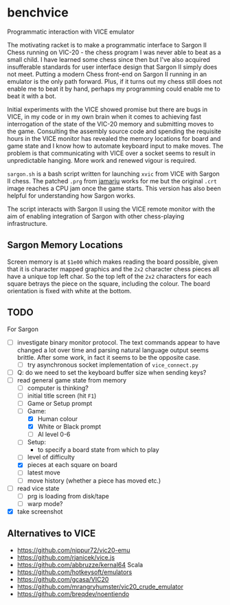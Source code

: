 # benchvice

Programmatic interaction with VICE emulator

The motivating racket is to make a programmatic interface to Sargon II Chess
running on VIC-20 - the chess program I was never able to beat as a small child.
I have learned some chess since then but I've also acquired insufferable
standards for user interface design that Sargon II simply does not meet. Putting
a modern Chess front-end on Sargon II running in an emulator is the only path
forward. Plus, if it turns out my chess still does not enable me to beat it by
hand, perhaps my programming could enable me to beat it with a bot. 

Initial experiments with the VICE showed promise but there are bugs in VICE, in
my code or in my own brain when it comes to achieving fast interrogation of the
state of the VIC-20 memory and submitting moves to the game. Consulting the
assembly source code and spending the requisite hours in the VICE monitor has
revealed the memory locations for board and game state and I know how to
automate keyboard input to make moves. The problem is that communicating with
VICE over a socket seems to result in unpredictable hanging. More work and
renewed vigour is required.

`sargon.sh` is a bash script written for launching `xvic` from VICE with Sargon
II chess. The patched `.prg` from
[jamarju](https://github.com/jamarju/vic20-sargon-ii-chess) works for me but the
original `.crt` image reaches a CPU jam once the game starts. This version has
also been helpful for understanding how Sargon works.

The script interacts with Sargon II using the VICE remote monitor with the aim
of enabling integration of Sargon with other chess-playing infrastructure.

## Sargon Memory Locations

Screen memory is at `$1e00` which makes reading the board possible, given that
it is character mapped graphics and the `2x2` character chess pieces all have
a unique top left char. So the top left of the `2x2` characters for each square
betrays the piece on the square, including the colour. The board orientation is
fixed with white at the bottom.

## TODO

For Sargon

* [ ] investigate binary monitor protocol. The text commands appear to have
  changed a lot over time and parsing natural language output seems brittle.
  After some work, in fact it seems to be the opposite case.
  * [ ] try asynchronous socket implementation of `vice_connect.py`
* [ ] Q: do we need to set the keyboard buffer size when sending keys?
* [ ] read general game state from memory
  * [ ] computer is thinking?
  - [ ] initial title screen (hit `F1`)
  * [ ] Game or Setup prompt
  * [ ] Game:
    * [x] Human colour
    * [x] White or Black prompt
    * [ ] AI level 0-6
  * [ ] Setup:
    * to specify a board state from which to play
  * [ ] level of difficulty
  * [x] pieces at each square on board
  * [ ] latest move
  * [ ] move history (whether a piece has moved etc.)
* [ ] read vice state
  * [ ] prg is loading from disk/tape
  * [ ] warp mode?
* [x] take screenshot

## Alternatives to VICE

* <https://github.com/nippur72/vic20-emu>
* <https://github.com/rjanicek/vice.js>
* <https://github.com/abbruzze/kernal64> Scala
* <https://github.com/hotkeysoft/emulators>
* <https://github.com/gcasa/VIC20>
* <https://github.com/mrangryhumster/vic20_crude_emulator>
* <https://github.com/breqdev/noentiendo>
